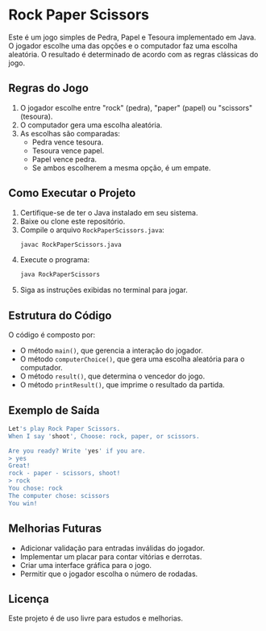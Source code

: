 # Rock Paper Scissors

Este é um jogo simples de Pedra, Papel e Tesoura implementado em Java. O jogador escolhe uma das opções e o computador faz uma escolha aleatória. O resultado é determinado de acordo com as regras clássicas do jogo.

## Regras do Jogo
1. O jogador escolhe entre "rock" (pedra), "paper" (papel) ou "scissors" (tesoura).
2. O computador gera uma escolha aleatória.
3. As escolhas são comparadas:
   - Pedra vence tesoura.
   - Tesoura vence papel.
   - Papel vence pedra.
   - Se ambos escolherem a mesma opção, é um empate.

## Como Executar o Projeto

1. Certifique-se de ter o Java instalado em seu sistema.
2. Baixe ou clone este repositório.
3. Compile o arquivo `RockPaperScissors.java`:
   ```sh
   javac RockPaperScissors.java
   ```
4. Execute o programa:
   ```sh
   java RockPaperScissors
   ```
5. Siga as instruções exibidas no terminal para jogar.

## Estrutura do Código
O código é composto por:
- O método `main()`, que gerencia a interação do jogador.
- O método `computerChoice()`, que gera uma escolha aleatória para o computador.
- O método `result()`, que determina o vencedor do jogo.
- O método `printResult()`, que imprime o resultado da partida.

## Exemplo de Saída
```sh
Let's play Rock Paper Scissors.
When I say 'shoot', Choose: rock, paper, or scissors.

Are you ready? Write 'yes' if you are.
> yes
Great!
rock - paper - scissors, shoot!
> rock
You chose: rock
The computer chose: scissors
You win!
```

## Melhorias Futuras
- Adicionar validação para entradas inválidas do jogador.
- Implementar um placar para contar vitórias e derrotas.
- Criar uma interface gráfica para o jogo.
- Permitir que o jogador escolha o número de rodadas.

## Licença
Este projeto é de uso livre para estudos e melhorias.

